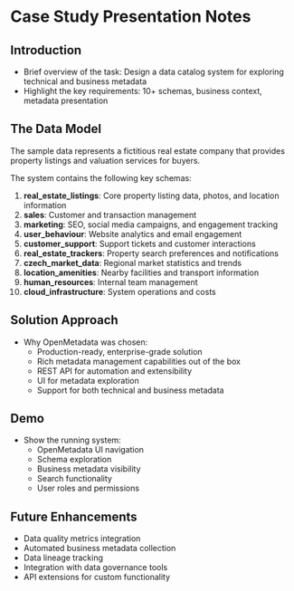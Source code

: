 # Case Study Presentation Notes

## Introduction
- Brief overview of the task: Design a data catalog system for exploring technical and business metadata
- Highlight the key requirements: 10+ schemas, business context, metadata presentation

## The Data Model
The sample data represents a fictitious real estate company that provides property listings and 
valuation services for buyers.

The system contains the following key schemas:

1. **real_estate_listings**: Core property listing data, photos, and location information
2. **sales**: Customer and transaction management
3. **marketing**: SEO, social media campaigns, and engagement tracking
4. **user_behaviour**: Website analytics and email engagement
5. **customer_support**: Support tickets and customer interactions
6. **real_estate_trackers**: Property search preferences and notifications
7. **czech_market_data**: Regional market statistics and trends
8. **location_amenities**: Nearby facilities and transport information
9. **human_resources**: Internal team management
10. **cloud_infrastructure**: System operations and costs

## Solution Approach
- Why OpenMetadata was chosen:
  * Production-ready, enterprise-grade solution
  * Rich metadata management capabilities out of the box
  * REST API for automation and extensibility
  * UI for metadata exploration
  * Support for both technical and business metadata

## Demo
- Show the running system:
  * OpenMetadata UI navigation
  * Schema exploration
  * Business metadata visibility
  * Search functionality
  * User roles and permissions

## Future Enhancements
- Data quality metrics integration
- Automated business metadata collection
- Data lineage tracking
- Integration with data governance tools
- API extensions for custom functionality
